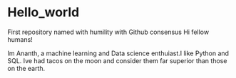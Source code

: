 # Hello_world
First repository named with humility with Github consensus
Hi fellow humans!

Im Ananth, a machine learning and Data science enthuiast.I like Python and SQL.
Ive had tacos on the moon and consider them far superior than those on the earth.
